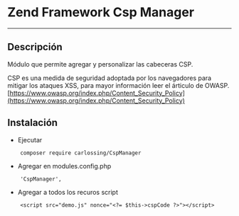 # Zend Framework Csp Manager
---

## Descripción

Módulo que permite agregar y personalizar las cabeceras CSP.

CSP es una medida de seguridad adoptada por los navegadores para mitigar los ataques XSS, para mayor información leer el árticulo de OWASP.
[https://www.owasp.org/index.php/Content_Security_Policy](https://www.owasp.org/index.php/Content_Security_Policy)

## Instalación

- Ejecutar
```
    composer require carlossing/CspManager
```

- Agregar en modules.config.php
```
    'CspManager',
```


- Agregar a todos los recuros script 
```
    <script src="demo.js" nonce="<?= $this->cspCode ?>"></script>
```
